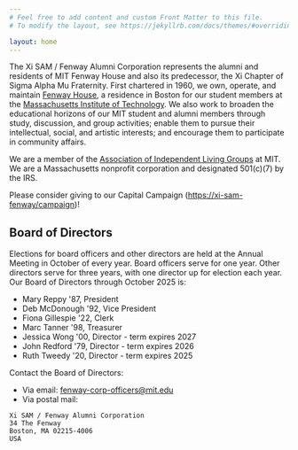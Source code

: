 ```yaml
---
# Feel free to add content and custom Front Matter to this file.
# To modify the layout, see https://jekyllrb.com/docs/themes/#overriding-theme-defaults

layout: home
---
```


The Xi SAM / Fenway Alumni Corporation represents the alumni and residents of MIT Fenway House and also its predecessor, the Xi Chapter of Sigma Alpha Mu Fraternity. First chartered in 1960, we own, operate, and maintain [Fenway House](https://fenway.house), a residence in Boston for our student members at the [Massachusetts Institute of Technology](https://web.mit.edu/). We also work to broaden the educational horizons of our MIT student and alumni members through study, discussion, and group activities; enable them to pursue their intellectual, social, and artistic interests; and encourage them to participate in community affairs.

We are a member of the [Association of Independent Living Groups](https://ailg.mit.edu/) at MIT. We are a Massachusetts nonprofit corporation and designated 501(c)(7) by the IRS.

Please consider giving to our Capital Campaign (<https://xi-sam-fenway/campaign>)!

## Board of Directors
Elections for board officers and other directors are held at the Annual Meeting in October of every year. Board officers serve for one year. Other directors serve for three years, with one director up for election each year. Our Board of Directors through October 2025 is:

- Mary Reppy '87, President
- Deb McDonough '92, Vice President
- Fiona Gillespie '22, Clerk
- Marc Tanner '98, Treasurer
- Jessica Wong '00, Director - term expires 2027
- John Redford '79, Director - term expires 2026
- Ruth Tweedy '20, Director - term expires 2025

Contact the Board of Directors:
* Via email: [fenway-corp-officers@mit.edu](mailto:fenway-corp-officers@mit.edu)
* Via postal mail:
```
Xi SAM / Fenway Alumni Corporation
34 The Fenway
Boston, MA 02215-4006
USA
```

